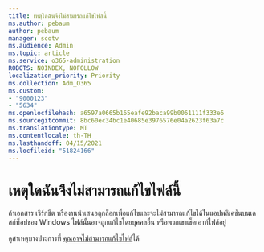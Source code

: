 ```yaml
---
title: เหตุใดฉันจึงไม่สามารถแก้ไขไฟล์นี้
ms.author: pebaum
author: pebaum
manager: scotv
ms.audience: Admin
ms.topic: article
ms.service: o365-administration
ROBOTS: NOINDEX, NOFOLLOW
localization_priority: Priority
ms.collection: Adm_O365
ms.custom:
- "9000123"
- "5634"
ms.openlocfilehash: a6597a0665b165eafe92baca99b0061111f333e6
ms.sourcegitcommit: 8bc60ec34bc1e40685e3976576e04a2623f63a7c
ms.translationtype: MT
ms.contentlocale: th-TH
ms.lasthandoff: 04/15/2021
ms.locfileid: "51824166"
---
```

# <a name="why-cant-i-edit-this-file"></a>เหตุใดฉันจึงไม่สามารถแก้ไขไฟล์นี้

ถ้าเอกสาร เวิร์กชีต หรืองานนําเสนอถูกล็อกเพื่อแก้ไขและจะไม่สามารถแก้ไขได้ในแอปพลิเคชันบนเดสก์ท็อปของ Windows ไฟล์นั้นอาจถูกแก้ไขโดยบุคคลอื่น หรือพวกเขาเช็คเอาท์ไฟล์อยู่

ดูสาเหตุบางประการที่ [คุณอาจไม่สามารถแก้ไขไฟล์](https://support.office.com/article/why-can-t-i-edit-this-file-97315f48-aa5e-49d3-a4ae-a14b73daf87b)ได้
